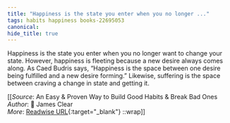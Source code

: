 ```yaml
---
title: "Happiness is the state you enter when you no longer ..."
tags: habits happiness books-22695053
canonical: 
hide_title: true
---
```


Happiness is the state you enter when you no longer want to change your state.
			However, happiness is fleeting because a new desire always comes along. As Caed Budris says, “Happiness is the space between one desire being fulfilled and a new desire forming.” Likewise, suffering is the space between craving a change in state and getting it.


[[_Source_: An Easy & Proven Way to Build Good Habits & Break Bad Ones<br>
_Author_: 📕 James Clear<br>
_More_: [Readwise URL](https://readwise.io/open/446271380){:target="_blank"}
::wrap]]